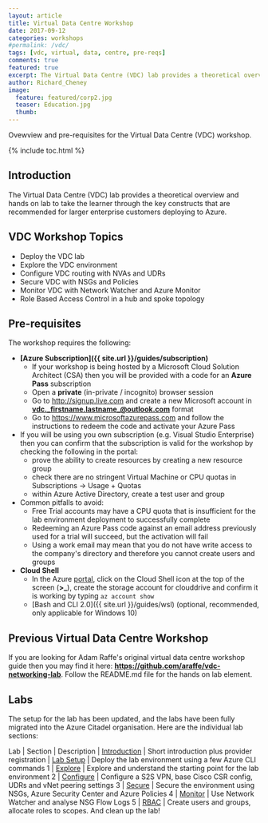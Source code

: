 ```yaml
---
layout: article
title: Virtual Data Centre Workshop
date: 2017-09-12
categories: workshops
#permalink: /vdc/
tags: [vdc, virtual, data, centre, pre-reqs]
comments: true
featured: true
excerpt: The Virtual Data Centre (VDC) lab provides a theoretical overview and hands on lab to take the learner through the key constructs that are recommended for larger enterprise customers deploying to Azure.
author: Richard_Cheney
image:
  feature: featured/corp2.jpg
  teaser: Education.jpg
  thumb:
---
```

Ovewview and pre-requisites for the Virtual Data Centre (VDC) workshop.

{% include toc.html %}

## Introduction

The Virtual Data Centre (VDC) lab provides a theoretical overview and hands on lab to take the learner through the key constructs that are recommended for larger enterprise customers deploying to Azure.

## VDC Workshop Topics

* Deploy the VDC lab
* Explore the VDC environment
* Configure VDC routing with NVAs and UDRs
* Secure VDC with NSGs and Policies
* Monitor VDC with Network Watcher and Azure Monitor
* Role Based Access Control in a hub and spoke topology

## Pre-requisites

The workshop requires the following:

* **[Azure Subscription]({{ site.url }}/guides/subscription)**
    * If your workshop is being hosted by a Microsoft Cloud Solution Architect (CSA) then you will be provided with a code for an **Azure Pass** subscription
    * Open a **private** (in-private / incognito) browser session
    * Go to <http://signup.live.com> and create a new  Microsoft account in  **vdc._firstname.lastname_@outlook.com** format
    * Go to <https://www.microsoftazurepass.com> and follow the instructions to redeem the code and activate your Azure Pass
* If you will be using you own subscription (e.g. Visual Studio Enterprise) then you can confirm that the subscription is valid for the workshop by checking the following in the portal:
    * prove the ability to create resources by creating a new resource group
    * check there are no stringent Virtual Machine or CPU quotas in Subscriptions -> Usage + Quotas
    * within Azure Active Directory, create a test user and group
* Common pitfalls to avoid:
    * Free Trial accounts may have a CPU quota that is insufficient for the lab environment deployment to successfully complete
    * Redeeming an Azure Pass code against an email address previously used for a trial will succeed, but the activation will fail
    * Using a work email may mean that you do not have write access to the company's directory and therefore you cannot create users and groups
* **Cloud Shell**
    * In the Azure [portal](https://portal.azure.com), click on the Cloud Shell icon at the top of the screen (**>_**), create the storage account for clouddrive and confirm it is working by typing ```az account show```
    * [Bash and CLI 2.0]({{ site.url }}/guides/wsl) (optional, recommended, only applicable for Windows 10)

## Previous Virtual Data Centre Workshop

If you are looking for Adam Raffe's original virtual data centre workshop guide then you may find it here:
**<https://github.com/araffe/vdc-networking-lab>**.  Follow the README.md file for the hands on lab element.

## Labs

The setup for the lab has been updated, and the labs have been fully migrated into the Azure Citadel organisation.  Here are the individual lab sections:

Lab | Section | Description
| [Introduction](/workshops/vdc/intro/) | Short introduction plus provider registration
| [Lab Setup](/workshops/vdc/setup/) | Deploy the lab environment using a few Azure CLI commands
1 | [Explore](/workshops/vdc/lab1/) | Explore and understand the starting point for the lab environment
2 | [Configure](/workshops/vdc/lab2) | Configure a S2S VPN, base Cisco CSR config, UDRs and vNet peering settings
3 | [Secure](/workshops/vdc/lab3) | Secure the environment using NSGs, Azure Security Center and Azure Policies
4 | [Monitor](/workshops/vdc/lab4) | Use Network Watcher and analyse NSG Flow Logs
5 | [RBAC](/workshops/vdc/lab5) | Create users and groups, allocate roles to scopes.  And clean up the lab!
